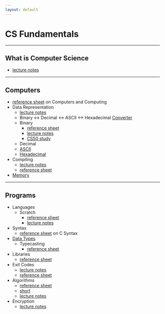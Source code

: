 ```yaml
---
layout: default
---
```


# CS Fundamentals

---

## What is Computer Science
* [lecture notes](https://cs50.harvard.edu/2018/fall/weeks/0/notes/#what-is-computer-science)

---

## Computers
* [reference sheet](https://www.dropbox.com/sh/5y662ey1hc4sde4/AACjgHN3NtSKk4ShsRDFd_Sja?dl=0&preview=Computers+and+Computing.pdf) on Computers and Computing
* Data Representation
    * [lecture notes](https://cs50.harvard.edu/2018/fall/weeks/0/notes/#representing-data)
    * Binary <-> Decimal <-> ASCII <-> Hexadecimal [Converter](https://www.rapidtables.com/convert/number/ascii-hex-bin-dec-converter.html)
    * Binary
        * [reference sheet](https://www.dropbox.com/sh/5y662ey1hc4sde4/AACjgHN3NtSKk4ShsRDFd_Sja?dl=0&preview=Binary.pdf)
        * [lecture notes](https://cs50.harvard.edu/2018/fall/weeks/0/notes/#binary)
        * [CS50 study](https://study.cs50.net/binary)
    * Decimal
    * [ASCII](https://veronicanutting.github.io/section/section#section-2-monday-september-24)
    * [Hexadecimal](https://veronicanutting.github.io/section/section#section-3-monday-october-1)
* Compiling
    * [lecture notes](https://cs50.harvard.edu/2018/fall/weeks/2/notes/#compiling)
    * [reference sheet](https://www.dropbox.com/sh/5y662ey1hc4sde4/AACjgHN3NtSKk4ShsRDFd_Sja?dl=0&preview=Compiling.pdf)
* [Memory](https://veronicanutting.github.io/section/section/#section-2-monday-october-1)

---

## Programs
* Languages
    * Scratch
        * [reference sheet](https://www.dropbox.com/sh/5y662ey1hc4sde4/AACjgHN3NtSKk4ShsRDFd_Sja?dl=0&preview=Scratch.pdf)
        * [lecture notes](https://cs50.harvard.edu/2018/fall/weeks/0/notes/#scratch)
* Syntax
    * [reference sheet](https://www.dropbox.com/sh/5y662ey1hc4sde4/AACjgHN3NtSKk4ShsRDFd_Sja?dl=0&preview=Syntax.pdf) on C Syntax
* [Data Types](https://veronicanutting.github.io/section/section/#section-2-monday-september-17)
    * Typecasting
        * [reference sheet](https://www.dropbox.com/sh/5y662ey1hc4sde4/AACjgHN3NtSKk4ShsRDFd_Sja?dl=0&preview=Typecasting.pdf)
* Libraries
    * [reference sheet](https://www.dropbox.com/sh/5y662ey1hc4sde4/AACjgHN3NtSKk4ShsRDFd_Sja?dl=0&preview=Libraries.pdf)
* Exit Codes
    * [lecture notes](https://cs50.harvard.edu/2018/fall/weeks/2/notes/#exit-codes)
    * [reference sheet](https://www.dropbox.com/sh/5y662ey1hc4sde4/AACjgHN3NtSKk4ShsRDFd_Sja?dl=0&preview=Exit+Codes.pdf)
* Algorithms
    * [reference sheet](https://www.dropbox.com/sh/5y662ey1hc4sde4/AACjgHN3NtSKk4ShsRDFd_Sja?dl=0&preview=Algorithms.pdf)
    * [short](https://www.youtube.com/watch?v=ktWL3nN38ZA&index=4&t=0s&list=PLhQjrBD2T381k8ul4WQ8SQ165XqY149WW)
    * [lecture notes](https://cs50.harvard.edu/2018/fall/weeks/0/notes/#algorithms)
* Encryption
    * [lecture notes](https://cs50.harvard.edu/2018/fall/weeks/2/notes/#encryption)
